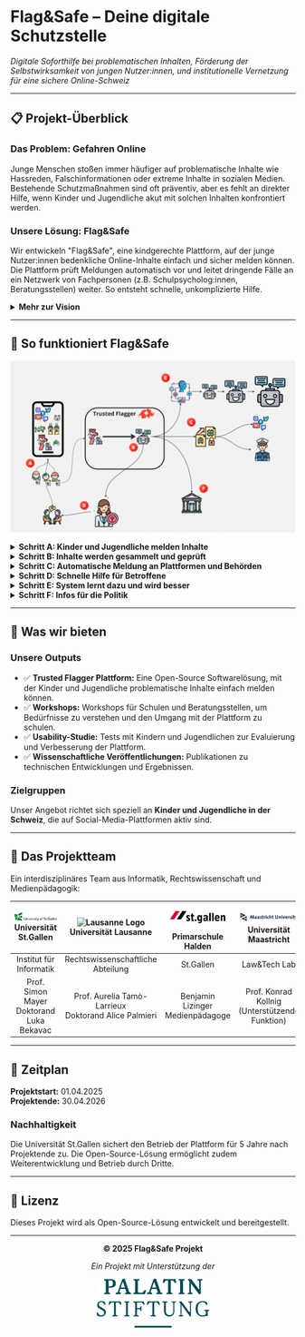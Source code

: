 # Flag&Safe – Deine digitale Schutzstelle

*Digitale Soforthilfe bei problematischen Inhalten, Förderung der Selbstwirksamkeit von jungen Nutzer:innen, und institutionelle Vernetzung für eine sichere Online-Schweiz*

---

## 📋 Projekt-Überblick

### Das Problem: Gefahren Online
Junge Menschen stoßen immer häufiger auf problematische Inhalte wie Hassreden, Falschinformationen oder extreme Inhalte in sozialen Medien. Bestehende Schutzmaßnahmen sind oft präventiv, aber es fehlt an direkter Hilfe, wenn Kinder und Jugendliche akut mit solchen Inhalten konfrontiert werden.

### Unsere Lösung: Flag&Safe
Wir entwickeln "Flag&Safe", eine kindgerechte Plattform, auf der junge Nutzer:innen bedenkliche Online-Inhalte einfach und sicher melden können. Die Plattform prüft Meldungen automatisch vor und leitet dringende Fälle an ein Netzwerk von Fachpersonen (z.B. Schulpsycholog:innen, Beratungsstellen) weiter. So entsteht schnelle, unkomplizierte Hilfe.

<details>
<summary><strong>Mehr zur Vision</strong></summary>

In jüngster Zeit häufen sich Berichte über radikalisierende Inhalte in sozialen Medien – auch in der Schweiz sorgen Schlagzeilen wie „Radikalisierung im Internet: Mit TikTok zum IS-Fanatiker" für Aufmerksamkeit. Gleichzeitig berichten immer mehr junge Nutzerinnen und Nutzer, dass sie in ihren Social-Media-Feeds auf unerwünschte sexuelle, irreführende und hasserfüllte Inhalte stossen.

Mit dem Inkrafttreten des Digital Services Act in der Europäischen Union werden nun strengere Regeln für soziale Medien eingeführt, insbesondere um Kinder besser zu schützen. Ein zentraler Aspekt solcher Massnahmen sind sogenannte "Trusted Flagger". Diese Akteure identifizieren problematische Inhalte, melden sie und entfernen sie von Social-Media Plattformen.

</details>

---

## 🔄 So funktioniert Flag&Safe

![Systemdiagramm der Flag&Safe Plattform](data/TrustedFlagger.png)

<details>
<summary><strong>Schritt A: Kinder und Jugendliche melden Inhalte</strong></summary>

Wenn Kinder oder Jugendliche in sozialen Medien auf problematische Inhalte stoßen (z.B. extreme, radikale, hasserfüllte oder sexuelle Inhalte), können sie diese ganz einfach über unsere Plattform melden. Das geht zum Beispiel, indem sie einen Link zum Inhalt schicken oder einen Chatbot direkt in der App nutzen.

</details>

<details>
<summary><strong>Schritt B: Inhalte werden gesammelt und geprüft</strong></summary>

Sobald ein Inhalt gemeldet wird, sammelt unser System diesen automatisch und speichert ihn sicher ab. Spezielle Computerprogramme (künstliche Intelligenz) schauen sich den Inhalt dann genau an und prüfen, ob er gegen Regeln verstößt oder sogar illegal ist. Dabei werden auch bekannte Listen mit verbotenen Inhalten abgeglichen.

</details>

<details>
<summary><strong>Schritt C: Automatische Meldung an Plattformen und Behörden</strong></summary>

Wenn ein Inhalt gegen die Regeln der sozialen Medien oder gegen Gesetze verstößt, meldet unser System ihn automatisch direkt an die Betreiber der Social-Media-Plattform (z.B. TikTok, Instagram). Wenn der Inhalt ganz klar illegal ist, werden auch die zuständigen Polizeibehörden informiert.

</details>

<details>
<summary><strong>Schritt D: Schnelle Hilfe für Betroffene</strong></summary>

Gleichzeitig informiert das System auch lokale Hilfsstellen, wie Schulpsychologen oder Medienpädagogen. Diese Fachleute bekommen dann die wichtigsten Informationen über den gemeldeten Inhalt und können dem betroffenen Kind schnell helfen, zum Beispiel durch ein Beratungsgespräch.

</details>

<details>
<summary><strong>Schritt E: System lernt dazu und wird besser</strong></summary>

Alle gemeldeten Inhalte werden gesammelt und helfen dabei, unser System immer besser zu machen. Die künstliche Intelligenz lernt mit jedem neuen Fall dazu und kann so problematische Inhalte in Zukunft noch schneller und genauer erkennen. Wir können so auch besser verstehen, welche gefährlichen Trends es online gibt.

</details>

<details>
<summary><strong>Schritt F: Infos für die Politik</strong></summary>

Die gesammelten Informationen und Erkenntnisse geben wir auch an die Politik weiter. So können Politikerinnen und Politiker besser verstehen, welchen Gefahren Kinder und Jugendliche online ausgesetzt sind und neue Gesetze oder Regeln entwickeln, um sie besser zu schützen.

</details>

---

## 🎯 Was wir bieten

### Unsere Outputs
- ✅ **Trusted Flagger Plattform:** Eine Open-Source Softwarelösung, mit der Kinder und Jugendliche problematische Inhalte einfach melden können.
- ✅ **Workshops:** Workshops für Schulen und Beratungsstellen, um Bedürfnisse zu verstehen und den Umgang mit der Plattform zu schulen.
- ✅ **Usability-Studie:** Tests mit Kindern und Jugendlichen zur Evaluierung und Verbesserung der Plattform.
- ✅ **Wissenschaftliche Veröffentlichungen:** Publikationen zu technischen Entwicklungen und Ergebnissen.

### Zielgruppen
Unser Angebot richtet sich speziell an **Kinder und Jugendliche in der Schweiz**, die auf Social-Media-Plattformen aktiv sind.

---

## 👥 Das Projektteam

Ein interdisziplinäres Team aus Informatik, Rechtswissenschaft und Medienpädagogik:

<div align="center">

| <img src="data/HSG_Logo_EN_RGB.svg.png" alt="HSG Logo" width="120"><br>**Universität St.Gallen** | <img src="data/Logo_Université_de_Lausanne.png" alt="Lausanne Logo" width="120"><br>**Universität Lausanne** | <img src="data/logo_stadt_st.gallen.jpg" alt="St.Gallen Logo" width="120"><br>**Primarschule Halden** | <img src="data/Maastricht_University_logo.svg.png" alt="Maastricht Logo" width="120"><br>**Universität Maastricht** |
|:---:|:---:|:---:|:---:|
| Institut für Informatik | Rechtswissenschaftliche Abteilung | St.Gallen | Law&Tech Lab |
| Prof. Simon Mayer<br>Doktorand Luka Bekavac | Prof. Aurelia Tamò-Larrieux<br>Doktorand Alice Palmieri | Benjamin Lizinger<br>Medienpädagoge | Prof. Konrad Kollnig<br>(Unterstützende Funktion) |

</div>

---

## 📅 Zeitplan

**Projektstart:** 01.04.2025  
**Projektende:** 30.04.2026

### Nachhaltigkeit
Die Universität St.Gallen sichert den Betrieb der Plattform für 5 Jahre nach Projektende zu. Die Open-Source-Lösung ermöglicht zudem Weiterentwicklung und Betrieb durch Dritte.

---

## 📄 Lizenz

Dieses Projekt wird als Open-Source-Lösung entwickelt und bereitgestellt.

---

<div align="center">

**© 2025 Flag&Safe Projekt**  

*Ein Projekt mit Unterstützung der*

<img src="data/Palatin.png" alt="Palatin Stiftung" width="200">

</div>
